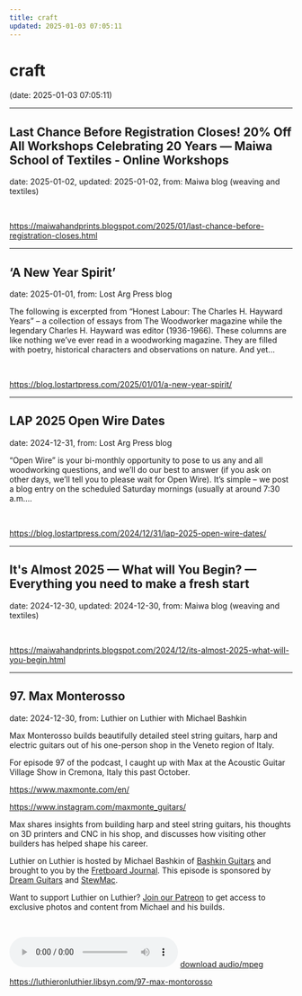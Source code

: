 ```yaml
---
title: craft
updated: 2025-01-03 07:05:11
---
```


# craft

(date: 2025-01-03 07:05:11)

---

## Last Chance Before Registration Closes! 20% Off All Workshops Celebrating 20 Years — Maiwa School of Textiles - Online Workshops

date: 2025-01-02, updated: 2025-01-02, from: Maiwa blog (weaving and textiles)

 

<br> 

<https://maiwahandprints.blogspot.com/2025/01/last-chance-before-registration-closes.html>

---

## ‘A New Year Spirit’

date: 2025-01-01, from: Lost Arg Press blog

The following is excerpted from &#8220;Honest Labour: The Charles H. Hayward Years&#8221; – a collection of essays from The Woodworker magazine while the legendary Charles H. Hayward was editor (1936-1966). These columns are like nothing we’ve ever read in a woodworking magazine. They are filled with poetry, historical characters and observations on nature. And yet... 

<br> 

<https://blog.lostartpress.com/2025/01/01/a-new-year-spirit/>

---

## LAP 2025 Open Wire Dates

date: 2024-12-31, from: Lost Arg Press blog

&#8220;Open Wire&#8221; is your bi-monthly opportunity to pose to us any and all woodworking questions, and we&#8217;ll do our best to answer (if you ask on other days, we&#8217;ll tell you to please wait for Open Wire). It&#8217;s simple – we post a blog entry on the scheduled Saturday mornings (usually at around 7:30 a.m.... 

<br> 

<https://blog.lostartpress.com/2024/12/31/lap-2025-open-wire-dates/>

---

## It's Almost 2025 — What will You Begin? — Everything you need to make a fresh start

date: 2024-12-30, updated: 2024-12-30, from: Maiwa blog (weaving and textiles)

 

<br> 

<https://maiwahandprints.blogspot.com/2024/12/its-almost-2025-what-will-you-begin.html>

---

## 97. Max Monterosso

date: 2024-12-30, from: Luthier on Luthier with Michael Bashkin

<p>Max Monterosso builds beautifully detailed steel string guitars, harp and electric guitars out of his one-person shop in the Veneto region of Italy. </p> <p>For episode 97 of the podcast, I caught up with Max at the Acoustic Guitar Village Show in Cremona, Italy this past October. </p> <p><a href= "https://www.maxmonte.com/en/">https://www.maxmonte.com/en/</a></p> <p><a href= "https://www.instagram.com/maxmonte_guitars/">https://www.instagram.com/maxmonte_guitars/</a></p> <p>Max shares insights from building harp and steel string guitars, his thoughts on 3D printers and CNC in his shop, and discusses how visiting other builders has helped shape his career.</p> <p>Luthier on Luthier is hosted by Michael Bashkin of <a href= "https://www.bashkinguitars.com">Bashkin Guitars</a> and brought to you by the <a href= "https://shop.fretboardjournal.com/products/fretboard-journal-annual-subscription"> Fretboard Journal</a>. This episode is sponsored by <a href= "https://www.dreamguitars.com/">Dream Guitars</a> and <a href= "https://www.stewmac.com/?irclickid=VA-TmuXZ%3AxyPUn0Ut-05ZTupUkHUPAzGE2bmy00&utm_source=3755630&utm_medium=Impact&utm_campaign=3755630&utm_content=Online%20Tracking%20Link_1303370&irgwc=1&partner=Fretboard%20Journal&mpid=3755630&group="> StewMac</a>.</p> <p>Want to support Luthier on Luthier? <a href= "https://www.patreon.com/luthieronluthier">Join our Patreon</a> to get access to exclusive photos and content from Michael and his builds.</p> <p> </p> 

<audio crossorigin="anonymous" controls="controls">
<source type="audio/mpeg" src="https://traffic.libsyn.com/secure/luthieronluthier/LOL97.mp3?dest-id=480616"></source>
</audio> <a href="https://traffic.libsyn.com/secure/luthieronluthier/LOL97.mp3?dest-id=480616" target="_blank">download audio/mpeg</a><br> 

<https://luthieronluthier.libsyn.com/97-max-montorosso>

